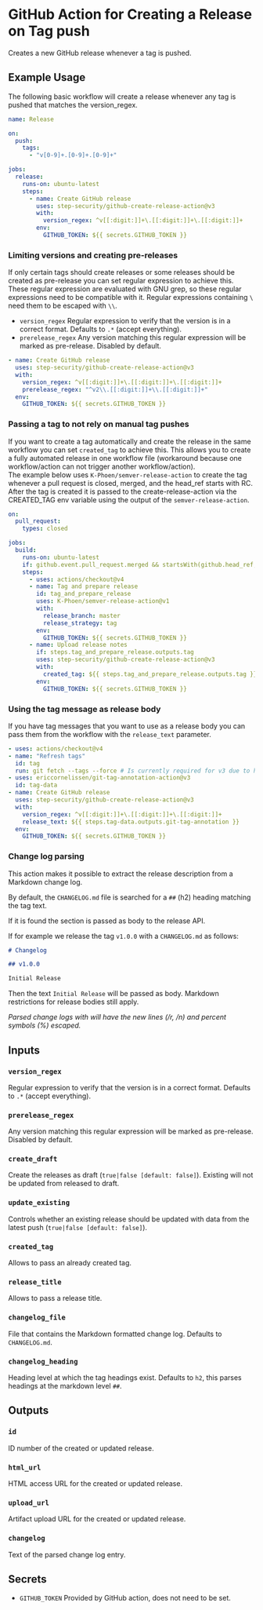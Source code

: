 # GitHub Action for Creating a Release on Tag push

Creates a new GitHub release whenever a tag is pushed.

## Example Usage

The following basic workflow will create a release whenever any tag is pushed that matches the version_regex.

```yaml
name: Release

on:
  push:
    tags:
      - "v[0-9]+.[0-9]+.[0-9]+"

jobs:
  release:
    runs-on: ubuntu-latest
    steps:
      - name: Create GitHub release
        uses: step-security/github-create-release-action@v3
        with:
          version_regex: ^v[[:digit:]]+\.[[:digit:]]+\.[[:digit:]]+
        env:
          GITHUB_TOKEN: ${{ secrets.GITHUB_TOKEN }}
```

### Limiting versions and creating pre-releases

If only certain tags should create releases or some releases should be created as pre-release you can set regular expression to achieve this.
These regular expression are evaluated with GNU grep, so these regular expressions need to be compatible with it.
Regular expressions containing `\` need them to be escaped with `\\`.

- `version_regex` Regular expression to verify that the version is in a correct format. Defaults to `.*` (accept everything).
- `prerelease_regex` Any version matching this regular expression will be marked as pre-release. Disabled by default.

```yaml
- name: Create GitHub release
  uses: step-security/github-create-release-action@v3
  with:
    version_regex: ^v[[:digit:]]+\.[[:digit:]]+\.[[:digit:]]+
    prerelease_regex: "^v2\\.[[:digit:]]+\\.[[:digit:]]+"
  env:
    GITHUB_TOKEN: ${{ secrets.GITHUB_TOKEN }}
```

### Passing a tag to not rely on manual tag pushes

If you want to create a tag automatically and create the release in the same workflow you can set `created_tag` to achieve this.
This allows you to create a fully automated release in one workflow file (workaround because one workflow/action can not trigger another workflow/action).  
The example below uses `K-Phoen/semver-release-action` to create the tag whenever a pull request is closed, merged, and the head_ref starts with RC.
After the tag is created it is passed to the create-release-action via the CREATED_TAG env variable using the output of the `semver-release-action`.

```yaml
on:
  pull_request:
    types: closed

jobs:
  build:
    runs-on: ubuntu-latest
    if: github.event.pull_request.merged && startsWith(github.head_ref, 'RC')
    steps:
      - uses: actions/checkout@v4
      - name: Tag and prepare release
        id: tag_and_prepare_release
        uses: K-Phoen/semver-release-action@v1
        with:
          release_branch: master
          release_strategy: tag
        env:
          GITHUB_TOKEN: ${{ secrets.GITHUB_TOKEN }}
      - name: Upload release notes
        if: steps.tag_and_prepare_release.outputs.tag
        uses: step-security/github-create-release-action@v3
        with:
          created_tag: ${{ steps.tag_and_prepare_release.outputs.tag }}
        env:
          GITHUB_TOKEN: ${{ secrets.GITHUB_TOKEN }}
```

### Using the tag message as release body

If you have tag messages that you want to use as a release body you can pass them from the workflow with the `release_text` parameter.

```yaml
- uses: actions/checkout@v4
- name: "Refresh tags"
  id: tag
  run: git fetch --tags --force # Is currently required for v3 due to https://github.com/actions/checkout/issues/290
- uses: ericcornelissen/git-tag-annotation-action@v3
  id: tag-data
- name: Create GitHub release
  uses: step-security/github-create-release-action@v3
  with:
    version_regex: ^v[[:digit:]]+\.[[:digit:]]+\.[[:digit:]]+
    release_text: ${{ steps.tag-data.outputs.git-tag-annotation }}
  env:
    GITHUB_TOKEN: ${{ secrets.GITHUB_TOKEN }}
```

### Change log parsing

This action makes it possible to extract the release description from a Markdown change log.

By default, the `CHANGELOG.md` file is searched for a `##` (h2) heading matching the tag text.

If it is found the section is passed as body to the release API.

If for example we release the tag `v1.0.0` with a `CHANGELOG.md` as follows:

```Markdown
# Changelog

## v1.0.0

Initial Release
```

Then the text `Initial Release` will be passed as body.
Markdown restrictions for release bodies still apply.

_Parsed change logs with will have the new lines (/r, /n) and percent symbols (%) escaped._

## Inputs

### `version_regex`

Regular expression to verify that the version is in a correct format. Defaults to `.*` (accept everything).

### `prerelease_regex`

Any version matching this regular expression will be marked as pre-release. Disabled by default.

### `create_draft`

Create the releases as draft (`true|false [default: false]`). Existing will not be updated from released to draft.

### `update_existing`

Controls whether an existing release should be updated with data from the latest push (`true|false [default: false]`).

### `created_tag`

Allows to pass an already created tag.

### `release_title`

Allows to pass a release title.

### `changelog_file`

File that contains the Markdown formatted change log. Defaults to `CHANGELOG.md`.

### `changelog_heading`

Heading level at which the tag headings exist. Defaults to `h2`, this parses headings at the markdown level `##`.

## Outputs

### `id`

ID number of the created or updated release.

### `html_url`

HTML access URL for the created or updated release.

### `upload_url`

Artifact upload URL for the created or updated release.

### `changelog`

Text of the parsed change log entry.

## Secrets

- `GITHUB_TOKEN` Provided by GitHub action, does not need to be set.
